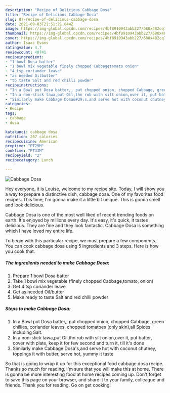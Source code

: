 ```yaml
---
description: "Recipe of Delicious Cabbage Dosa"
title: "Recipe of Delicious Cabbage Dosa"
slug: 87-recipe-of-delicious-cabbage-dosa
date: 2021-09-03T21:51:21.044Z
image: https://img-global.cpcdn.com/recipes/4bf8910943abb227/680x482cq70/cabbage-dosa-recipe-main-photo.jpg
thumbnail: https://img-global.cpcdn.com/recipes/4bf8910943abb227/680x482cq70/cabbage-dosa-recipe-main-photo.jpg
cover: https://img-global.cpcdn.com/recipes/4bf8910943abb227/680x482cq70/cabbage-dosa-recipe-main-photo.jpg
author: Isaac Evans
ratingvalue: 4.7
reviewcount: 40741
recipeingredient:
- "1 bowl Dosa batter"
- "1 bowl mix vegetable finely chopped Cabbagetomato onion"
- "4 tsp coriander leave"
- "as needed Oilbutter"
- "to taste Salt and red chilli powder"
recipeinstructions:
- "In a Bowl put Dosa batter,, put chopped onion, chopped Cabbage, green chillies, coriander leaves, chopped tomatoes (only skin),all Spices including Salt."
- "In a non-stick tawa,put Oil,thn rub with silt onion,over it, put batter, cover with plate, keep it for few second and turn it, till it&#39;s done"
- "Similarly make Cabbage Dosa&#39;s,and serve hot with coconut chutney, toppings it with butter, serve hot, yummy it taste"
categories:
- Recipe
tags:
- cabbage
- dosa

katakunci: cabbage dosa 
nutrition: 267 calories
recipecuisine: American
preptime: "PT29M"
cooktime: "PT33M"
recipeyield: "2"
recipecategory: Lunch

---
```



![Cabbage Dosa](https://img-global.cpcdn.com/recipes/4bf8910943abb227/680x482cq70/cabbage-dosa-recipe-main-photo.jpg)

Hey everyone, it is Louise, welcome to my recipe site. Today, I will show you a way to prepare a distinctive dish, cabbage dosa. One of my favorites food recipes. This time, I'm gonna make it a little bit unique. This is gonna smell and look delicious.

Cabbage Dosa is one of the most well liked of recent trending foods on earth. It's enjoyed by millions every day. It's easy, it's quick, it tastes delicious. They are fine and they look fantastic. Cabbage Dosa is something which I have loved my entire life.




To begin with this particular recipe, we must prepare a few components. You can cook cabbage dosa using 5 ingredients and 3 steps. Here is how you cook that.

<!--inarticleads1-->

##### The ingredients needed to make Cabbage Dosa:

1. Prepare 1 bowl Dosa batter
1. Take 1 bowl mix vegetable (finely chopped Cabbage,tomato, onion)
1. Get 4 tsp coriander leave
1. Get as needed Oil/butter
1. Make ready to taste Salt and red chilli powder




<!--inarticleads2-->

##### Steps to make Cabbage Dosa:

1. In a Bowl put Dosa batter,, put chopped onion, chopped Cabbage, green chillies, coriander leaves, chopped tomatoes (only skin),all Spices including Salt.
1. In a non-stick tawa,put Oil,thn rub with silt onion,over it, put batter, cover with plate, keep it for few second and turn it, till it&#39;s done
1. Similarly make Cabbage Dosa&#39;s,and serve hot with coconut chutney, toppings it with butter, serve hot, yummy it taste




So that is going to wrap it up for this exceptional food cabbage dosa recipe. Thanks so much for reading. I'm sure that you will make this at home. There is gonna be more interesting food at home recipes coming up. Don't forget to save this page on your browser, and share it to your family, colleague and friends. Thank you for reading. Go on get cooking!
